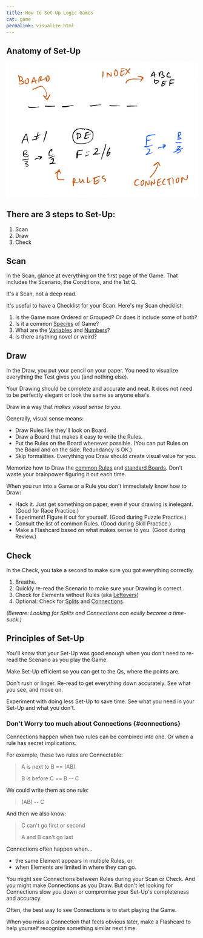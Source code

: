 ```yaml
---
title: How to Set-Up Logic Games
cat: game
permalink: visualize.html
---
```


## Anatomy of Set-Up

![example of a logic game set-up][1]

## There are 3 steps to Set-Up:

1. Scan
1. Draw
1. Check

## Scan

In the Scan, glance at everything on the first page of the Game. That includes the Scenario, the Conditions, and the 1st Q.

It's a Scan, not a deep read.

It's useful to have a Checklist for your Scan. Here's my Scan checklist:

1. Is the Game more Ordered or Grouped? Or does it include some of both?
2. Is it a common [Species][2] of Game?
3. What are the [Variables][3] and [Numbers][4]?
4. Is there anything novel or weird?

## Draw

In the Draw, you put your pencil on your paper. You need to visualize everything the Test gives you (and nothing else).

Your Drawing should be complete and accurate and neat. It does not need to be perfectly elegant or look the same as anyone else's. 

Draw in a way that *makes visual sense to you*. 

Generally, visual sense means:

- Draw Rules like they'll look on Board. 
- Draw a Board that makes it easy to write the Rules.
- Put the Rules on the Board whenever possible. (You can put Rules on the Board and on the side. Redundancy is OK.)
- Skip formalities. Everything you Draw should create visual value for you.

Memorize how to Draw the [common Rules][5] and [standard Boards][6]. Don't waste your brainpower figuring it out each time.

When you run into a Game or a Rule you don't immediately know how to Draw:

- Hack it. Just get something on paper, even if your drawing is inelegant. (Good for Race Practice.)
- Experiment! Figure it out for yourself. (Good during Puzzle Practice.)
- Consult the list of common Rules. (Good during Skill Practice.)
- Make a Flashcard based on what makes sense to you. (Good during Review.)

## Check

In the Check, you take a second to make sure you got everything correctly.

1. Breathe.
1. Quickly re-read the Scenario to make sure your Drawing is correct.
1. Check for Elements without Rules (aka [Leftovers][7])
1. Optional: Check for [Splits][8] and [Connections](#connections).

*(Beware: Looking for Splits and Connections can easily become a time-suck.)*

## Principles of Set-Up

You'll know that your Set-Up was good enough when you don't need to re-read the Scenario as you play the Game.

Make Set-Up efficient so you can get to the Qs, where the points are.

Don't rush or linger. Re-read to get everything down accurately. See what you see, and move on.

Experiment with doing less Set-Up to save time. See what you need in your Set-Up and what you don't.

### Don't Worry too much about Connections {#connections}

Connections happen when two rules can be combined into one. Or when a rule has secret implications.

For example, these two rules are Connectable:

> A is next to B == (AB)
> 
> B is before C == B -- C

We could write them as one rule:

> (AB) -- C

And then we also know:

> C can't go first or second
> 
> A and B can't go last

Connections often happen when...
- the same Element appears in multiple Rules, or
- when Elements are limited in where they can go.

You might see Connections between Rules during your Scan or Check. And you might make Connections as you Draw. But don't let looking for Connections slow you down or compromise your Set-Up's completeness and accuracy.

Often, the best way to see Connections is to start playing the Game. 

When you miss a Connection that feels obvious later, make a Flashcard to help yourself recognize something similar next time.

[1]: assets/images/setup.png
[2]: species.html
[3]: glossary.html#variable
[4]: glossary.html#numbers
[5]: rules.html
[6]: species.html
[7]: glossary.html#leftovers
[8]: splits.html